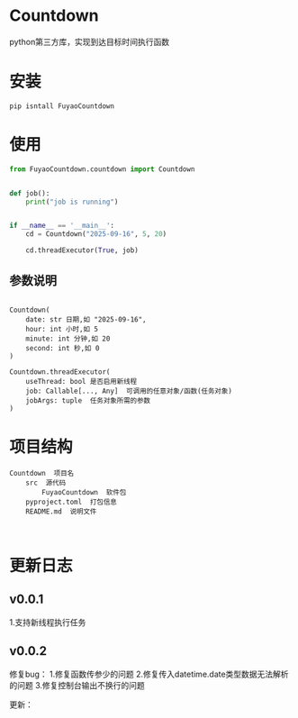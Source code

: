 # Countdown
python第三方库，实现到达目标时间执行函数

# 安装
``pip isntall FuyaoCountdown``

# 使用
```python
from FuyaoCountdown.countdown import Countdown


def job():
    print("job is running")


if __name__ == '__main__':
    cd = Countdown("2025-09-16", 5, 20)

    cd.threadExecutor(True, job)


```

## 参数说明
```text

Countdown(
    date: str 日期,如 "2025-09-16",
    hour: int 小时,如 5
    minute: int 分钟,如 20
    second: int 秒,如 0
)

Countdown.threadExecutor(
    useThread: bool 是否启用新线程
    job: Callable[..., Any]  可调用的任意对象/函数(任务对象)
    jobArgs: tuple  任务对象所需的参数
)

```


# 项目结构
```text
Countdown  项目名
    src  源代码
        FuyaoCountdown  软件包
    pyproject.toml  打包信息
    README.md  说明文件
    


```


# 更新日志

## v0.0.1
1.支持新线程执行任务

## v0.0.2
修复bug：
1.修复函数传参少的问题
2.修复传入datetime.date类型数据无法解析的问题
3.修复控制台输出不换行的问题

更新：
